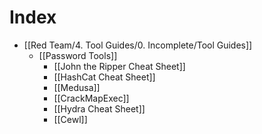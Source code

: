 # Index
- [[Red Team/4. Tool Guides/0. Incomplete/Tool Guides]]
	- [[Password Tools]]
		- [[John the Ripper Cheat Sheet]]
		- [[HashCat Cheat Sheet]]
		- [[Medusa]]
		- [[CrackMapExec]]
		- [[Hydra Cheat Sheet]]
		- [[Cewl]]